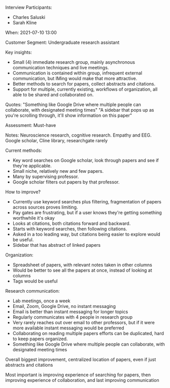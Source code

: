 Interview Participants:
- Charles Saluski
- Sarah Kline

When: 2021-07-10 13:00

Customer Segment:
Undergraduate research assistant

Key insights:
- Small (4) immediate research group, mainly asynchronous communication techniques and live meetings.
- Communication is contained within group, infrequent external communication, but IMing would make that more attractive.
- Better methods to search for papers, collect abstracts and citations.
- Support for multiple, currently existing, workflows of organization, all able to be shared and collaborated on.

Quotes:
"Something like Google Drive where multiple people can collaborate, with designated meeting times"
"A sidebar that pops up as you're scrolling through, it'll show information on this paper"

Assessment: Must-have


Notes:
Neuroscience research, cognitive research. Empathy and EEG.
Google scholar, Cline library, researchgate rarely

Current methods:
- Key word searches on Google scholar, look through papers and see if they're applicable.
- Small niche, relatively new and few papers.
- Many by supervising professor.
- Google scholar filters out papers by that professor.

How to improve?
- Currently use keyword searches plus filtering, fragmentation of papers across sources proves limiting.
- Pay gates are frustrating, but if a user knows they're getting something worthwhile it's okay
- Looks at citations, both citations forward and backward.
- Starts with keyword searches, then following citations.
- Asked in a too leading way, but citations being easier to explore would be useful.
- Sidebar that has abstract of linked papers

Organization:
- Spreadsheet of papers, with relevant notes taken in other columns
- Would be better to see all the papers at once, instead of looking at columns
- Tags would be useful

Research communication:
- Lab meetings, once a week
- Email, Zoom, Google Drive, no instant messaging
- Email is better than instant messaging for longer topics
- Regularly communicates with 4 people in research group
- Very rarely reaches out over email to other professors, but if it were more available instant messaging would be preferred
- Collaborating on reading multiple papers efforts can be duplicated, hard to keep papers organized.
- Something like Google Drive where multiple people can collaborate, with designated meeting times

Overall biggest improvement, centralized location of papers, even if just abstracts and citations

Most important is improving experience of searching for papers, then improving experience of collaboration, and last improving communication
